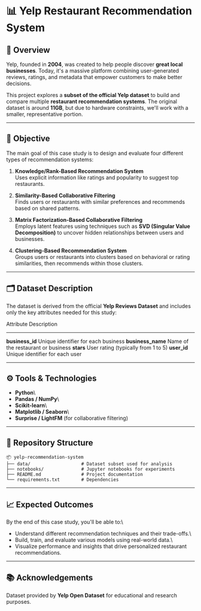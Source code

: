# 📊 Yelp Restaurant Recommendation System

## 🧠 Overview

Yelp, founded in **2004**, was created to help people discover **great
local businesses**. Today, it's a massive platform combining
user-generated reviews, ratings, and metadata that empower customers to
make better decisions.

This project explores a **subset of the official Yelp dataset** to build
and compare multiple **restaurant recommendation systems**. The original
dataset is around **11GB**, but due to hardware constraints, we'll work
with a smaller, representative portion.

------------------------------------------------------------------------

## 🎯 Objective

The main goal of this case study is to design and evaluate four
different types of recommendation systems:

1.  **Knowledge/Rank-Based Recommendation System**\
    Uses explicit information like ratings and popularity to suggest top
    restaurants.

2.  **Similarity-Based Collaborative Filtering**\
    Finds users or restaurants with similar preferences and recommends
    based on shared patterns.

3.  **Matrix Factorization-Based Collaborative Filtering**\
    Employs latent features using techniques such as **SVD (Singular
    Value Decomposition)** to uncover hidden relationships between users
    and businesses.

4.  **Clustering-Based Recommendation System**\
    Groups users or restaurants into clusters based on behavioral or
    rating similarities, then recommends within those clusters.

------------------------------------------------------------------------

## 🗂️ Dataset Description

The dataset is derived from the official **Yelp Reviews Dataset** and
includes only the key attributes needed for this study:

  Attribute           Description
  ------------------- -------------------------------------
  **business_id**     Unique identifier for each business
  **business_name**   Name of the restaurant or business
  **stars**           User rating (typically from 1 to 5)
  **user_id**         Unique identifier for each user

------------------------------------------------------------------------

## ⚙️ Tools & Technologies

-   **Python**\
-   **Pandas / NumPy**\
-   **Scikit-learn**\
-   **Matplotlib / Seaborn**\
-   **Surprise / LightFM** (for collaborative filtering)

------------------------------------------------------------------------

## 📁 Repository Structure

    📦 yelp-recommendation-system
    ├── data/                   # Dataset subset used for analysis
    ├── notebooks/              # Jupyter notebooks for experiments
    ├── README.md               # Project documentation
    └── requirements.txt        # Dependencies

------------------------------------------------------------------------

## 📈 Expected Outcomes

By the end of this case study, you'll be able to:\
- Understand different recommendation techniques and their trade-offs.\
- Build, train, and evaluate various models using real-world data.\
- Visualize performance and insights that drive personalized restaurant
recommendations.

------------------------------------------------------------------------

## 📚 Acknowledgements

Dataset provided by **Yelp Open Dataset** for educational and research
purposes.
